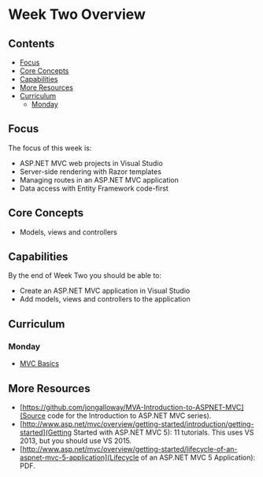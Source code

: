 # Week Two Overview

## Contents

 - [Focus](#focus)
 - [Core Concepts](#core-concepts)
 - [Capabilities](#capabilities)
 - [More Resources](#more-resources)
 - [Curriculum](#curriculum)
   - [Monday](#monday)


## Focus

The focus of this week is:

 - ASP.NET MVC web projects in Visual Studio
 - Server-side rendering with Razor templates
 - Managing routes in an ASP.NET MVC application
 - Data access with Entity Framework code-first


## Core Concepts

 - Models, views and controllers


## Capabilities

By the end of Week Two you should be able to:

  - Create an ASP.NET MVC application in Visual Studio
  - Add models, views and controllers to the application


## Curriculum

### Monday

 - [MVC Basics](mvc-basics.md)


## More Resources

 - [https://github.com/jongalloway/MVA-Introduction-to-ASPNET-MVC](Source code for the Introduction to ASP.NET MVC series).
 - [http://www.asp.net/mvc/overview/getting-started/introduction/getting-started](Getting Started with ASP.NET MVC 5): 11 tutorials. This uses VS 2013, but you should use VS 2015.
 - [http://www.asp.net/mvc/overview/getting-started/lifecycle-of-an-aspnet-mvc-5-application](Lifecycle of an ASP.NET MVC 5 Application): PDF.

